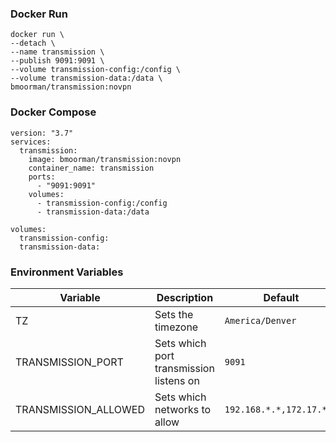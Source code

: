 ### Docker Run

```
docker run \
--detach \
--name transmission \
--publish 9091:9091 \
--volume transmission-config:/config \
--volume transmission-data:/data \
bmoorman/transmission:novpn
```

### Docker Compose

```
version: "3.7"
services:
  transmission:
    image: bmoorman/transmission:novpn
    container_name: transmission
    ports:
      - "9091:9091"
    volumes:
      - transmission-config:/config
      - transmission-data:/data

volumes:
  transmission-config:
  transmission-data:
```

### Environment Variables

| Variable | Description | Default |
| --- | --- | --- |
| TZ | Sets the timezone | `America/Denver` |
| TRANSMISSION_PORT | Sets which port transmission listens on | `9091` |
| TRANSMISSION_ALLOWED | Sets which networks to allow | `192.168.*.*,172.17.*.*` |
